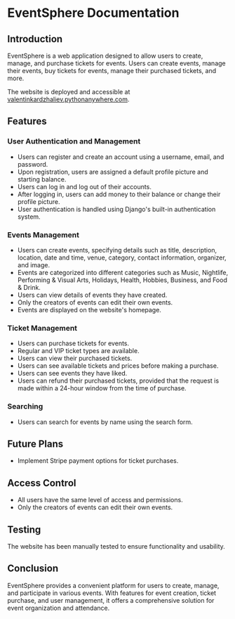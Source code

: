 # EventSphere Documentation

## Introduction

EventSphere is a web application designed to allow users to create, manage, and purchase tickets for events. Users can create events, manage their events, buy tickets for events, manage their purchased tickets, and more.

The website is deployed and accessible at [valentinkardzhaliev.pythonanywhere.com](https://valentinkardzhaliev.pythonanywhere.com/).

## Features

### User Authentication and Management

- Users can register and create an account using a username, email, and password.
- Upon registration, users are assigned a default profile picture and starting balance.
- Users can log in and log out of their accounts.
- After logging in, users can add money to their balance or change their profile picture.
- User authentication is handled using Django's built-in authentication system.
  
### Events Management

- Users can create events, specifying details such as title, description, location, date and time, venue, category, contact information, organizer, and image.
- Events are categorized into different categories such as Music, Nightlife, Performing & Visual Arts, Holidays, Health, Hobbies, Business, and Food & Drink.
- Users can view details of events they have created.
- Only the creators of events can edit their own events.
- Events are displayed on the website's homepage.

### Ticket Management

- Users can purchase tickets for events.
- Regular and VIP ticket types are available.
- Users can view their purchased tickets.
- Users can see available tickets and prices before making a purchase.
- Users can see events they have liked.
- Users can refund their purchased tickets, provided that the request is made within a 24-hour window from the time of purchase.

### Searching

- Users can search for events by name using the search form.

## Future Plans

- Implement Stripe payment options for ticket purchases.

## Access Control

- All users have the same level of access and permissions.
- Only the creators of events can edit their own events.

## Testing

The website has been manually tested to ensure functionality and usability.

## Conclusion

EventSphere provides a convenient platform for users to create, manage, and participate in various events. With features for event creation, ticket purchase, and user management, it offers a comprehensive solution for event organization and attendance.
